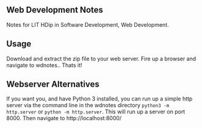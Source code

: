 ## Web Development Notes
Notes for LIT HDip in Software Development, Web Development.
## Usage
Download and extract the zip file to your web server.  Fire up a browser and navigate to wdnotes.. Thats it!

## Webserver Alternatives
If you want you, and have Python 3 installed, you can run up a simple http server via the command line in the wdnotes directory
`python3 -m http.server` or `python -m http.server`.  This will run up a server on port 8000. Then navigate to http://localhost:8000/
